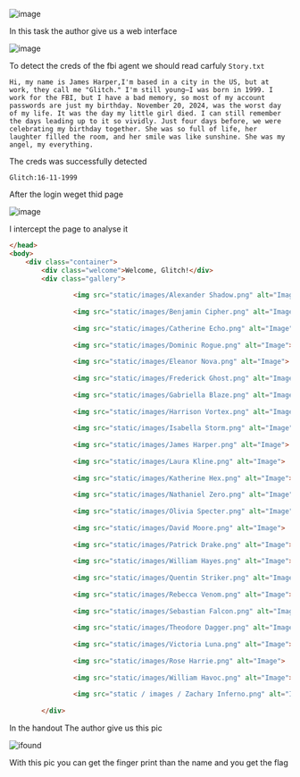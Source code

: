 ![image](https://github.com/user-attachments/assets/65e2bedc-30ec-419d-8ef5-7820cf281700)

In this task the author give us a web interface 

![image](https://github.com/user-attachments/assets/1d823674-0eb6-4aac-93f1-d9ec0e9d3b16)

To detect the creds of the fbi agent we should read carfuly `Story.txt`

```
Hi, my name is James Harper,I'm based in a city in the US, but at work, they call me "Glitch." I'm still young—I was born in 1999. I work for the FBI, but I have a bad memory, so most of my account passwords are just my birthday. November 20, 2024, was the worst day of my life. It was the day my little girl died. I can still remember the days leading up to it so vividly. Just four days before, we were celebrating my birthday together. She was so full of life, her laughter filled the room, and her smile was like sunshine. She was my angel, my everything.
```

The creds was successfully detected
```
Glitch:16-11-1999
```
After the login weget thid page 

![image](https://github.com/user-attachments/assets/858b3a11-7797-41d4-8599-03068c4c67e4)

I intercept the page to analyse it 

```html
</head>
<body>
    <div class="container">
        <div class="welcome">Welcome, Glitch!</div>
        <div class="gallery">
            
                <img src="static/images/Alexander Shadow.png" alt="Image">
            
                <img src="static/images/Benjamin Cipher.png" alt="Image">
            
                <img src="static/images/Catherine Echo.png" alt="Image">
            
                <img src="static/images/Dominic Rogue.png" alt="Image">
            
                <img src="static/images/Eleanor Nova.png" alt="Image">
            
                <img src="static/images/Frederick Ghost.png" alt="Image">
            
                <img src="static/images/Gabriella Blaze.png" alt="Image">
            
                <img src="static/images/Harrison Vortex.png" alt="Image">
            
                <img src="static/images/Isabella Storm.png" alt="Image">
            
                <img src="static/images/James Harper.png" alt="Image">
            
                <img src="static/images/Laura Kline.png" alt="Image">
            
                <img src="static/images/Katherine Hex.png" alt="Image">
            
                <img src="static/images/Nathaniel Zero.png" alt="Image">
            
                <img src="static/images/Olivia Specter.png" alt="Image">
            
                <img src="static/images/David Moore.png" alt="Image">
            
                <img src="static/images/Patrick Drake.png" alt="Image">
            
                <img src="static/images/William Hayes.png" alt="Image">
            
                <img src="static/images/Quentin Striker.png" alt="Image">
            
                <img src="static/images/Rebecca Venom.png" alt="Image">
            
                <img src="static/images/Sebastian Falcon.png" alt="Image">
            
                <img src="static/images/Theodore Dagger.png" alt="Image">
            
                <img src="static/images/Victoria Luna.png" alt="Image">
            
                <img src="static/images/Rose Harrie.png" alt="Image">
            
                <img src="static/images/William Havoc.png" alt="Image">
            
                <img src="static / images / Zachary Inferno.png" alt="Image">
            
        </div>
```

In the handout The author give us this pic 

![ifound](https://github.com/user-attachments/assets/84a88b6a-7df2-483c-85f6-12103ca8cf83)

With this pic you can get the finger print than the name and you get the flag 
